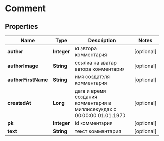 

# Comment

## Properties

Name | Type | Description | Notes
------------ | ------------- | ------------- | -------------
**author** | **Integer** | id автора комментария |  [optional]
**authorImage** | **String** | ссылка на аватар автора комментария |  [optional]
**authorFirstName** | **String** | имя создателя комментария |  [optional]
**createdAt** | **Long** | дата и время создания комментария в миллисекундах с 00:00:00 01.01.1970 |  [optional]
**pk** | **Integer** | id комментария |  [optional]
**text** | **String** | текст комментария |  [optional]



